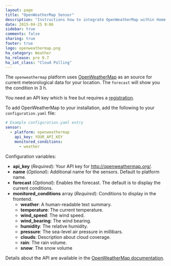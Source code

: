 ```yaml
---
layout: page
title: "OpenWeatherMap Sensor"
description: "Instructions how to integrate OpenWeatherMap within Home Assistant."
date: 2015-04-25 9:06
sidebar: true
comments: false
sharing: true
footer: true
logo: openweathermap.png
ha_category: Weather
ha_release: pre 0.7
ha_iot_class: "Cloud Polling"
---
```



The `openweathermap` platform uses [OpenWeatherMap](http://openweathermap.org/) as an source for current meteorological data for your location. The `forecast` will show you the condition in 3 h. 

You need an API key which is free but requires a [registration](http://home.openweathermap.org/users/sign_up).

To add OpenWeatherMap to your installation, add the following to your `configuration.yaml` file:

```yaml
# Example configuration.yaml entry
sensor:
  - platform: openweathermap
    api_key: YOUR_API_KEY
    monitored_conditions:
      - weather
```

Configuration variables:

- **api_key** (*Required*): Your API key for http://openweathermap.org/.
- **name** (*Optional*): Additional name for the sensors. Default to platform name.
- **forecast** (*Optional*): Enables the forecast. The default is to display the current conditions.
- **monitored_conditions** array (*Required*): Conditions to display in the frontend.
  - **weather**: A human-readable text summary.
  - **temperature**: The current temperature.
  - **wind_speed**: The wind speed.
  - **wind_bearing**: The wind bearing.
  - **humidity**: The relative humidity.
  - **pressure**: The sea-level air pressure in millibars.
  - **clouds**: Description about cloud coverage.
  - **rain**: The rain volume.
  - **snow**: The snow volume

Details about the API are available in the [OpenWeatherMap documentation](http://openweathermap.org/api).
